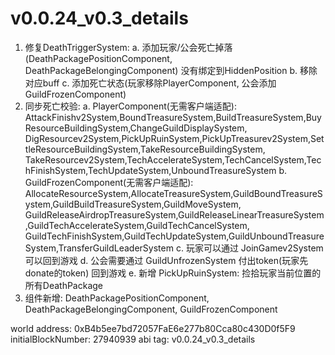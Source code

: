 # v0.0.24_v0.3_details

1. 修复DeathTriggerSystem:
    a. 添加玩家/公会死亡掉落(DeathPackagePositionComponent, DeathPackageBelongingComponent) 没有绑定到HiddenPosition
    b. 移除对应buff
    c. 添加死亡状态(玩家移除PlayerComponent, 公会添加GuildFrozenComponent)
2. 同步死亡校验:
    a. PlayerComponent(无需客户端适配):
        AttackFinishv2System,BoundTreasureSystem,BuildTreasureSystem,BuyResourceBuildingSystem,ChangeGuildDisplaySystem,
        DigResourcev2System,PickUpRuinSystem,PickUpTreasurev2System,SettleResourceBuildingSystem,TakeResourceBuildingSystem,
        TakeResourcev2System,TechAccelerateSystem,TechCancelSystem,TechFinishSystem,TechUpdateSystem,UnboundTreasureSystem
    b. GuildFrozenComponent(无需客户端适配):
        AllocateResourceSystem,AllocateTreasureSystem,GuildBoundTreasureSystem,GuildBuildTreasureSystem,GuildMoveSystem,
        GuildReleaseAirdropTreasureSystem,GuildReleaseLinearTreasureSystem,GuildTechAccelerateSystem,GuildTechCancelSystem,
        GuildTechFinishSystem,GuildTechUpdateSystem,GuildUnboundTreasureSystem,TransferGuildLeaderSystem
    c. 玩家可以通过 JoinGamev2System 可以回到游戏
    d. 公会需要通过 GuildUnfrozenSystem 付出token(玩家先donate的token) 回到游戏
    e. 新增 PickUpRuinSystem: 捡拾玩家当前位置的所有DeathPackage
3. 组件新增: DeathPackagePositionComponent, DeathPackageBelongingComponent, GuildFrozenComponent

world address: 0xB4b5ee7bd72057FaE6e277b80Cca80c430D0f5F9
initialBlockNumber: 27940939
abi tag: v0.0.24_v0.3_details
